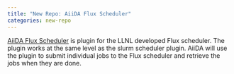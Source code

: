 ```yaml
---
title: "New Repo: AiiDA Flux Scheduler"
categories: new-repo
---
```


[AiiDA Flux Scheduler](https://github.com/LLNL/aiida-flux-scheduler) is plugin for the LLNL developed Flux scheduler. The plugin works at the same level as the slurm scheduler plugin. AiiDA will use the plugin to submit individual jobs to the Flux scheduler and retrieve the jobs when they are done.
